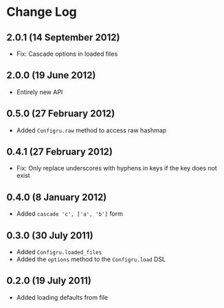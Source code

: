 # Change Log

## 2.0.1 (14 September 2012)

 * Fix: Cascade options in loaded files

## 2.0.0 (19 June 2012)

 * Entirely new API

## 0.5.0 (27 February 2012)

 * Added `Configru.raw` method to access raw hashmap

## 0.4.1 (27 February 2012)

 * Fix: Only replace underscores with hyphens in keys if the key does not exist

## 0.4.0 (8 January 2012)

 * Added `cascade 'c', ['a', 'b']` form

## 0.3.0 (30 July 2011)

 * Added `Configru.loaded_files`
 * Added the `options` method to the `Configru.load` DSL

## 0.2.0 (19 July 2011)

 * Added loading defaults from file
